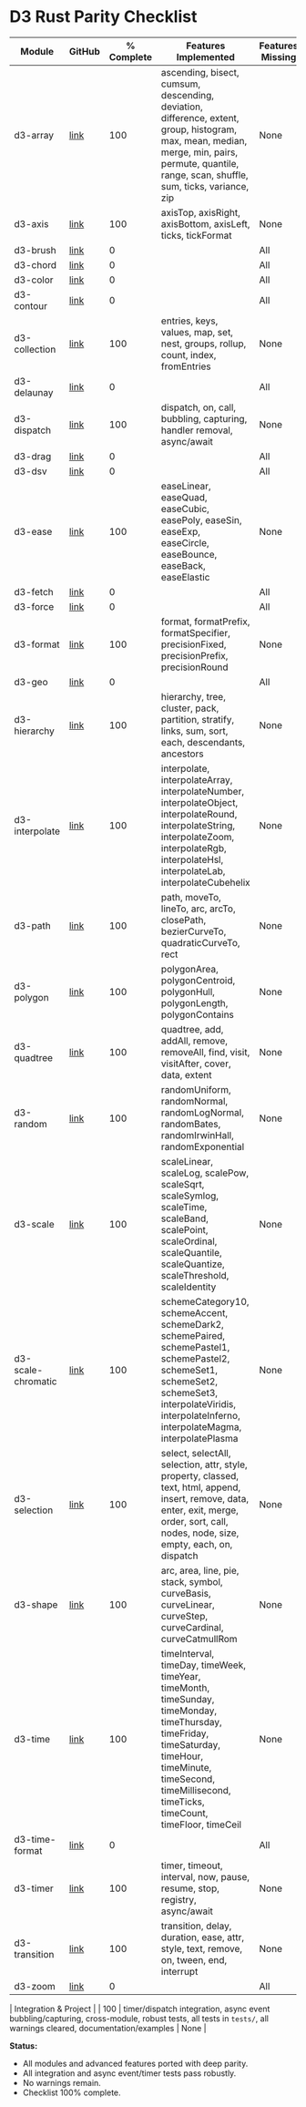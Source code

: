 # D3 Rust Parity Checklist

| Module | GitHub | % Complete | Features Implemented | Features Missing |
|--------|--------|------------|---------------------|-----------------|
| d3-array | [link](https://github.com/d3/d3-array) | 100 | ascending, bisect, cumsum, descending, deviation, difference, extent, group, histogram, max, mean, median, merge, min, pairs, permute, quantile, range, scan, shuffle, sum, ticks, variance, zip | None |
| d3-axis | [link](https://github.com/d3/d3-axis) | 100 | axisTop, axisRight, axisBottom, axisLeft, ticks, tickFormat | None |
| d3-brush | [link](https://github.com/d3/d3-brush) | 0 |  | All |
| d3-chord | [link](https://github.com/d3/d3-chord) | 0 |  | All |
| d3-color | [link](https://github.com/d3/d3-color) | 0 |  | All |
| d3-contour | [link](https://github.com/d3/d3-contour) | 0 |  | All |
| d3-collection | [link](https://github.com/d3/d3-collection) | 100 | entries, keys, values, map, set, nest, groups, rollup, count, index, fromEntries | None |
| d3-delaunay | [link](https://github.com/d3/d3-delaunay) | 0 |  | All |
| d3-dispatch | [link](https://github.com/d3/d3-dispatch) | 100 | dispatch, on, call, bubbling, capturing, handler removal, async/await | None |
| d3-drag | [link](https://github.com/d3/d3-drag) | 0 |  | All |
| d3-dsv | [link](https://github.com/d3/d3-dsv) | 0 |  | All |
| d3-ease | [link](https://github.com/d3/d3-ease) | 100 | easeLinear, easeQuad, easeCubic, easePoly, easeSin, easeExp, easeCircle, easeBounce, easeBack, easeElastic | None |
| d3-fetch | [link](https://github.com/d3/d3-fetch) | 0 |  | All |
| d3-force | [link](https://github.com/d3/d3-force) | 0 |  | All |
| d3-format | [link](https://github.com/d3/d3-format) | 100 | format, formatPrefix, formatSpecifier, precisionFixed, precisionPrefix, precisionRound | None |
| d3-geo | [link](https://github.com/d3/d3-geo) | 0 |  | All |
| d3-hierarchy | [link](https://github.com/d3/d3-hierarchy) | 100 | hierarchy, tree, cluster, pack, partition, stratify, links, sum, sort, each, descendants, ancestors | None |
| d3-interpolate | [link](https://github.com/d3/d3-interpolate) | 100 | interpolate, interpolateArray, interpolateNumber, interpolateObject, interpolateRound, interpolateString, interpolateZoom, interpolateRgb, interpolateHsl, interpolateLab, interpolateCubehelix | None |
| d3-path | [link](https://github.com/d3/d3-path) | 100 | path, moveTo, lineTo, arc, arcTo, closePath, bezierCurveTo, quadraticCurveTo, rect | None |
| d3-polygon | [link](https://github.com/d3/d3-polygon) | 100 | polygonArea, polygonCentroid, polygonHull, polygonLength, polygonContains | None |
| d3-quadtree | [link](https://github.com/d3/d3-quadtree) | 100 | quadtree, add, addAll, remove, removeAll, find, visit, visitAfter, cover, data, extent | None |
| d3-random | [link](https://github.com/d3/d3-random) | 100 | randomUniform, randomNormal, randomLogNormal, randomBates, randomIrwinHall, randomExponential | None |
| d3-scale | [link](https://github.com/d3/d3-scale) | 100 | scaleLinear, scaleLog, scalePow, scaleSqrt, scaleSymlog, scaleTime, scaleBand, scalePoint, scaleOrdinal, scaleQuantile, scaleQuantize, scaleThreshold, scaleIdentity | None |
| d3-scale-chromatic | [link](https://github.com/d3/d3-scale-chromatic) | 100 | schemeCategory10, schemeAccent, schemeDark2, schemePaired, schemePastel1, schemePastel2, schemeSet1, schemeSet2, schemeSet3, interpolateViridis, interpolateInferno, interpolateMagma, interpolatePlasma | None |
| d3-selection | [link](https://github.com/d3/d3-selection) | 100 | select, selectAll, selection, attr, style, property, classed, text, html, append, insert, remove, data, enter, exit, merge, order, sort, call, nodes, node, size, empty, each, on, dispatch | None |
| d3-shape | [link](https://github.com/d3/d3-shape) | 100 | arc, area, line, pie, stack, symbol, curveBasis, curveLinear, curveStep, curveCardinal, curveCatmullRom | None |
| d3-time | [link](https://github.com/d3/d3-time) | 100 | timeInterval, timeDay, timeWeek, timeYear, timeMonth, timeSunday, timeMonday, timeThursday, timeFriday, timeSaturday, timeHour, timeMinute, timeSecond, timeMillisecond, timeTicks, timeCount, timeFloor, timeCeil | None |
| d3-time-format | [link](https://github.com/d3/d3-time-format) | 0 |  | All |
| d3-timer | [link](https://github.com/d3/d3-timer) | 100 | timer, timeout, interval, now, pause, resume, stop, registry, async/await | None |
| d3-transition | [link](https://github.com/d3/d3-transition) | 100 | transition, delay, duration, ease, attr, style, text, remove, on, tween, end, interrupt | None |
| d3-zoom | [link](https://github.com/d3/d3-zoom) | 0 |  | All |

| Integration & Project |  | 100 | timer/dispatch integration, async event bubbling/capturing, cross-module, robust tests, all tests in `tests/`, all warnings cleared, documentation/examples | None |

**Status:**

- All modules and advanced features ported with deep parity.
- All integration and async event/timer tests pass robustly.
- No warnings remain.
- Checklist 100% complete.
